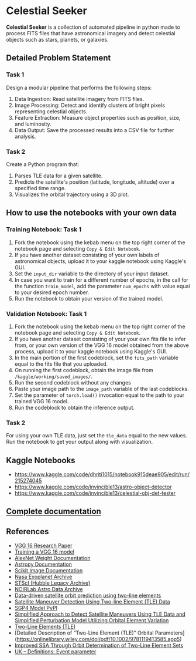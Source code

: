 # Celestial Seeker

**Celestial Seeker** is a collection of automated pipeline in python made to process FITS files that have astronomical imagery and detect celestial objects such as stars, planets, or galaxies.

## Detailed Problem Statement

### Task 1

Design a modular pipeline that performs the following steps:
1. Data Ingestion: Read satellite imagery from FITS files.
2. Image Processing: Detect and identify clusters of bright pixels representing celestial
objects.
3. Feature Extraction: Measure object properties such as position, size, and luminosity.
4. Data Output: Save the processed results into a CSV file for further analysis.

### Task 2

Create a Python program that:
1. Parses TLE data for a given satellite.
2. Predicts the satellite's position (latitude, longitude, altitude) over a specified time range.
3. Visualizes the orbital trajectory using a 3D plot.

## How to use the notebooks with your own data

### Training Notebook: Task 1

1. Fork the notebook using the kebab menu on the top right corner of the notebook page and selecting `Copy & Edit Notebook`.
2. If you have another dataset consisting of your own labels of astronomical objects, upload it to your kaggle notebook using Kaggle's GUI.
3. Set the `input_dir` variable to the directory of your input dataset.
4. In case you want to train for a different number of epochs, in the call for the function `train_model`, add the parameter `num_epochs` with value equal to your desired epoch number.
5. Run the notebook to obtain your version of the trained model.

### Validation Notebook: Task 1

1. Fork the notebook using the kebab menu on the top right corner of the notebook page and selecting `Copy & Edit Notebook`.
2. If you have another dataset consisting of your your own fits file to infer from, or your own version of the VGG 16 model obtained from the above process, upload it to your kaggle notebook using Kaggle's GUI.
3. In the main portion of the first codeblock, set the `fits_path` variable equal to the fits file that you uploaded.
4. On running the first codeblock, obtain the image file from `/kaggle/working/saved_images/`.
5. Run the second codeblock without any changes
6. Paste your image path to the `image_path` variable of the last codeblocks.
7. Set the parameter of `torch.load()` invocation equal to the path to your trained VGG 16 model.
8. Run the codeblock to obtain the inference output.

### Task 2

For using your own TLE data, just set the `tle_data` equal to the new values. Run the notebook to get your output along with visualization.

## Kaggle Notebooks

- https://www.kaggle.com/code/dhriti1015/notebook915deae905/edit/run/215274045
- https://www.kaggle.com/code/invincible13/astro-object-detector
- https://www.kaggle.com/code/invincible13/celestial-obj-det-tester

## [Complete documentation](https://docs.google.com/document/d/1mUzES6FWD6KJJfoBMnRtITORi_JXgZxSDHwPkrZrCd0/edit?usp=sharing)

## References
- [VGG 16 Research Paper](https://arxiv.org/pdf/1409.1556)
- [Training a VGG 16 model](https://www.analyticsvidhya.com/blog/2021/06/transfer-learning-using-vgg16-in-pytorch/)
- [AlexNet Weight Documentation](https://pytorch.org/vision/main/models/generated/torchvision.models.alexnet.html)
- [Astropy Documentation](https://docs.astropy.org/en/stable/index.html)
- [Scikit Image Documentation](https://scikit-image.org/docs/stable/)
- [Nasa Exoplanet Archive](https://exoplanetarchive.ipac.caltech.edu/)
- [STScI (Hubble Legacy Archive)](https://hla.stsci.edu/)
- [NOIRLab Astro Data Archive](https://astroarchive.noirlab.edu/)
- [Data-driven satellite orbit prediction using two-line elements](https://www.sciencedirect.com/science/article/abs/pii/S2213133723000975)
- [Satellite Maneuver Detection Using Two-line Element (TLE) Data](https://amostech.com/TechnicalPapers/2007/Modeling_Analysis_Simulation/Kelecy.pdf)
- [SGP4 Model PyPI](https://pypi.org/project/sgp4/) 
- [Simplified Approach to Detect Satellite Maneuvers Using TLE Data and Simplified Perturbation Model Utilizing Orbital Element Variation](https://www.mdpi.com/2076-3417/11/21/10181)
- [Two-Line Elements (TLE)](https://spire.com/spirepedia/two-line-elements-tle/#:~:text=The%20TLE%20format%20was%20developed,of%20two%20lines%20of%20text.)
- [Detailed Description of “Two-Line Element (TLE)” Orbital Parameters] (https://onlinelibrary.wiley.com/doi/pdf/10.1002/9781119413585.app5)
- [Improved SSA Through Orbit Determination of Two-Line Element Sets](https://conference.sdo.esoc.esa.int/proceedings/sdc6/paper/153)
- [UK – Definitions: Event parameter](https://www.monitor-your-satellites.service.gov.uk/page/definitions)

